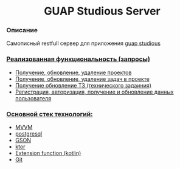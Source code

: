 <p align="center">
    <h1 align="center">GUAP Studious Server</h1>
    </p>

<h3>Описание</h3>
Самописный restfull сервер для приложения <a href = https://github.com/barbolin-semyon/GuapStudios>guap studious</p> 

<h3>Реализованная функциональность (запросы)</h3>
<ul>
    <li>Получение, обновление, удаление проектов</li>
    <li>Получение, обновление, удаление задач в проекте</li>
    <li>Получение обновление ТЗ (технического задаиния)</li>
    <li>Регистрация, авторизация, получение и обновление данных пользователя</li>
   
</ul> 

<h3>Основной стек технологий:</h3>
<ul>
    <li>MVVM</li>
	<li>postgresql</li>
	<li>GSON</li>
	<li>ktor</li>
	<li>Extension function (kotlin)</li>
	<li>Git</li>
 </ul>
 
